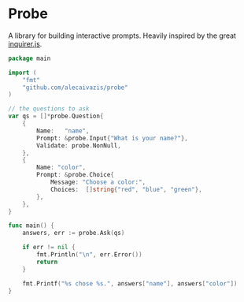 # Probe
A library for building interactive prompts. Heavily inspired by the great [inquirer.js](https://github.com/SBoudrias/Inquirer.js/).

```go
package main

import (
    "fmt"
    "github.com/alecaivazis/probe"
)

// the questions to ask
var qs = []*probe.Question{
    {
        Name:   "name",
        Prompt: &probe.Input{"What is your name?"},
        Validate: probe.NonNull,
    },
    {
        Name: "color",
        Prompt: &probe.Choice{
            Message: "Choose a color:",
            Choices:  []string{"red", "blue", "green"},
        },
    },
}

func main() {
    answers, err := probe.Ask(qs)

    if err != nil {
        fmt.Println("\n", err.Error())
        return
    }

    fmt.Printf("%s chose %s.", answers["name"], answers["color"])
}

```
